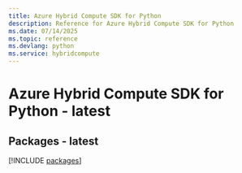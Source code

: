 ```yaml
---
title: Azure Hybrid Compute SDK for Python
description: Reference for Azure Hybrid Compute SDK for Python
ms.date: 07/14/2025
ms.topic: reference
ms.devlang: python
ms.service: hybridcompute
---
```

# Azure Hybrid Compute SDK for Python - latest
## Packages - latest
[!INCLUDE [packages](hybrid-compute-index.md)]